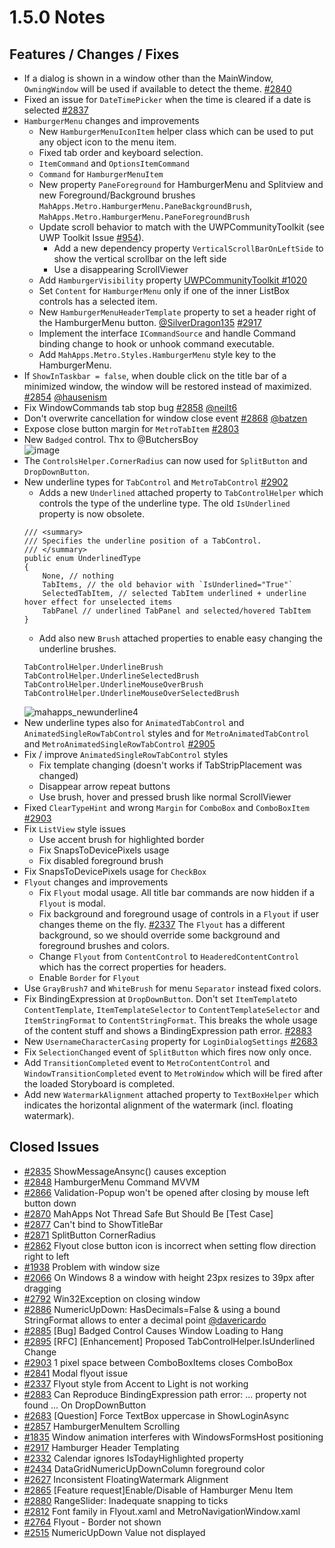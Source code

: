 # 1.5.0 Notes

## Features / Changes / Fixes

- If a dialog is shown in a window other than the MainWindow, `OwningWindow` will be used if available to detect the theme. [#2840](https://github.com/MahApps/MahApps.Metro/pull/2840)
- Fixed an issue for `DateTimePicker` when the time is cleared if a date is selected [#2837](https://github.com/MahApps/MahApps.Metro/pull/2837)
- `HamburgerMenu` changes and improvements
    + New `HamburgerMenuIconItem` helper class which can be used to put any object icon to the menu item.
    + Fixed tab order and keyboard selection.
    + `ItemCommand` and `OptionsItemCommand`
    + `Command` for `HamburgerMenuItem`
    + New property `PaneForeground` for HamburgerMenu and Splitview and new Foreground/Background brushes `MahApps.Metro.HamburgerMenu.PaneBackgroundBrush`, `MahApps.Metro.HamburgerMenu.PaneForegroundBrush`
    + Update scroll behavior to match with the UWPCommunityToolkit (see UWP Toolkit Issue [#954](https://github.com/Microsoft/UWPCommunityToolkit/issues/954)).
        * Add a new dependency property `VerticalScrollBarOnLeftSide` to show the vertical scrollbar on the left side
        * Use a disappearing ScrollViewer
    + Add `HamburgerVisibility` property [UWPCommunityToolkit #1020](https://github.com/Microsoft/UWPCommunityToolkit/pull/1020)
    + Set `Content` for `HamburgerMenu` only if one of the inner ListBox controls has a selected item.
    + New `HamburgerMenuHeaderTemplate` property to set a header right of the HamburgerMenu button. [@SilverDragon135](https://github.com/SilverDragon135) [#2917](https://github.com/MahApps/MahApps.Metro/pull/2917)
    + Implement the interface `ICommandSource` and handle Command binding change to hook or unhook command executable.
    + Add `MahApps.Metro.Styles.HamburgerMenu` style key to the HamburgerMenu.
- If `ShowInTaskbar = false`, when double click on the title bar of a minimized window, the window will be restored instead of maximized. [#2854](https://github.com/MahApps/MahApps.Metro/pull/2854) [@hausenism](https://github.com/hausenism)
- Fix WindowCommands tab stop bug [#2858](https://github.com/MahApps/MahApps.Metro/pull/2858) [@neilt6](https://github.com/neilt6)
- Don't overwrite cancellation for window close event [#2868](https://github.com/MahApps/MahApps.Metro/pull/2868) [@batzen](https://github.com/batzen)
- Expose close button margin for `MetroTabItem` [#2803](https://github.com/MahApps/MahApps.Metro/pull/2803)
- New `Badged` control. Thx to @ButchersBoy  
![image](https://cloud.githubusercontent.com/assets/658431/23340345/d7dc4c86-fc34-11e6-838b-1ebee9381c7d.png)
- The `ControlsHelper.CornerRadius` can now used for `SplitButton` and `DropDownButton`.
- New underline types for `TabControl` and `MetroTabControl` [#2902](https://github.com/MahApps/MahApps.Metro/pull/2902)
    + Adds a new `Underlined` attached property to `TabControlHelper` which controls the type of the underline type. The old `IsUnderlined` property is now obsolete.  
    ```
    /// <summary>
    /// Specifies the underline position of a TabControl.
    /// </summary>
    public enum UnderlinedType
    {
        None, // nothing
        TabItems, // the old behavior with `IsUnderlined="True"`
        SelectedTabItem, // selected TabItem underlined + underline hover effect for unselected items
        TabPanel // underlined TabPanel and selected/hovered TabItem
    }
    ```
    + Add also new `Brush` attached properties to enable easy changing the underline brushes.  
    ```
    TabControlHelper.UnderlineBrush
    TabControlHelper.UnderlineSelectedBrush
    TabControlHelper.UnderlineMouseOverBrush
    TabControlHelper.UnderlineMouseOverSelectedBrush
    ```
    ![mahapps_newunderline4](https://cloud.githubusercontent.com/assets/658431/24204520/0e6f3cbc-0f19-11e7-8a2b-f40752918a96.gif)
- New underline types also for `AnimatedTabControl` and `AnimatedSingleRowTabControl` styles and for `MetroAnimatedTabControl` and `MetroAnimatedSingleRowTabControl` [#2905](https://github.com/MahApps/MahApps.Metro/pull/2905)
- Fix / improve `AnimatedSingleRowTabControl` styles
    + Fix template changing (doesn't works if TabStripPlacement was changed)
    + Disappear arrow repeat buttons
    + Use brush, hover and pressed brush like normal ScrollViewer
- Fixed `ClearTypeHint` and wrong `Margin` for `ComboBox` and `ComboBoxItem` [#2903](https://github.com/MahApps/MahApps.Metro/issues/2903)
- Fix `ListView` style issues
    + Use accent brush for highlighted border
    + Fix SnapsToDevicePixels usage
    + Fix disabled foreground brush
- Fix SnapsToDevicePixels usage for `CheckBox`
- `Flyout` changes and improvements
    + Fix `Flyout` modal usage. All title bar commands are now hidden if a `Flyout` is modal.
    + Fix background and foreground usage of controls in a `Flyout` if user changes theme on the fly. [#2337](https://github.com/MahApps/MahApps.Metro/issues/2337) The `Flyout` has a different background, so we should override some background and foreground brushes and colors.
    + Change `Flyout` from `ContentControl` to `HeaderedContentControl` which has the correct properties for headers.
    + Enable `Border` for `Flyout`
- Use `GrayBrush7` and `WhiteBrush` for menu `Separator` instead fixed colors.
- Fix BindingExpression at `DropDownButton`. Don't set `ItemTemplate`to `ContentTemplate`, `ItemTemplateSelector` to `ContentTemplateSelector` and `ItemStringFormat` to `ContentStringFormat`. This breaks the whole usage of the content stuff and shows a BindingExpression path error. [#2883](https://github.com/MahApps/MahApps.Metro/issues/2883)
- New `UsernameCharacterCasing` property for `LoginDialogSettings` [#2683](https://github.com/MahApps/MahApps.Metro/issues/2683)
- Fix `SelectionChanged` event of `SplitButton` which fires now only once.
- Add `TransitionCompleted` event to `MetroContentControl` and `WindowTransitionCompleted` event to `MetroWindow` which will be fired after the loaded Storyboard is completed.
- Add new `WatermarkAlignment` attached property to `TextBoxHelper` which indicates the horizontal alignment of the watermark (incl. floating watermark).

## Closed Issues

- [#2835](https://github.com/MahApps/MahApps.Metro/issues/2835) ShowMessageAnsync() causes exception
- [#2848](https://github.com/MahApps/MahApps.Metro/issues/2848) HamburgerMenu Command MVVM
- [#2866](https://github.com/MahApps/MahApps.Metro/issues/2866) Validation-Popup won't be opened after closing by mouse left button down
- [#2870](https://github.com/MahApps/MahApps.Metro/issues/2870) MahApps Not Thread Safe But Should Be [Test Case]
- [#2877](https://github.com/MahApps/MahApps.Metro/issues/2877) Can't bind to ShowTitleBar
- [#2871](https://github.com/MahApps/MahApps.Metro/issues/2871) SplitButton CornerRadius
- [#2862](https://github.com/MahApps/MahApps.Metro/issues/2862) Flyout close button icon is incorrect when setting flow direction right to left
- [#1938](https://github.com/MahApps/MahApps.Metro/issues/1938) Problem with window size
- [#2066](https://github.com/MahApps/MahApps.Metro/issues/2066) On Windows 8 a window with height 23px resizes to 39px after dragging
- [#2792](https://github.com/MahApps/MahApps.Metro/issues/2792) Win32Exception on closing window
- [#2886](https://github.com/MahApps/MahApps.Metro/issues/2886) NumericUpDown: HasDecimals=False & using a bound StringFormat allows to enter a decimal point [@davericardo](https://github.com/davericardo)
- [#2885](https://github.com/MahApps/MahApps.Metro/issues/2885) [Bug] Badged Control Causes Window Loading to Hang
- [#2895](https://github.com/MahApps/MahApps.Metro/issues/2895) [RFC] [Enhancement] Proposed TabControlHelper.IsUnderlined Change
- [#2903](https://github.com/MahApps/MahApps.Metro/issues/2903) 1 pixel space between ComboBoxItems closes ComboBox
- [#2841](https://github.com/MahApps/MahApps.Metro/issues/2841) Modal flyout issue
- [#2337](https://github.com/MahApps/MahApps.Metro/issues/2337) Flyout style from Accent to Light is not working
- [#2883](https://github.com/MahApps/MahApps.Metro/issues/2883) Can Reproduce BindingExpression path error: ... property not found ... On DropDownButton
- [#2683](https://github.com/MahApps/MahApps.Metro/issues/2683) [Question] Force TextBox uppercase in ShowLoginAsync
- [#2857](https://github.com/MahApps/MahApps.Metro/issues/2857) HamburgerMenuItem Scrolling
- [#1835](https://github.com/MahApps/MahApps.Metro/issues/1835) Window animation interferes with WindowsFormsHost positioning
- [#2917](https://github.com/MahApps/MahApps.Metro/pull/2917) Hamburger Header Templating
- [#2332](https://github.com/MahApps/MahApps.Metro/issues/2332) Calendar ignores IsTodayHighlighted property
- [#2434](https://github.com/MahApps/MahApps.Metro/issues/2434) DataGridNumericUpDownColumn foreground color
- [#2627](https://github.com/MahApps/MahApps.Metro/issues/2627) Inconsistent FloatingWatermark Alignment
- [#2865](https://github.com/MahApps/MahApps.Metro/issues/2865) [Feature request]Enable/Disable of Hamburger Menu Item
- [#2880](https://github.com/MahApps/MahApps.Metro/issues/2880) RangeSlider: Inadequate snapping to ticks
- [#2812](https://github.com/MahApps/MahApps.Metro/issues/2812) Font family in Flyout.xaml and MetroNavigationWindow.xaml
- [#2764](https://github.com/MahApps/MahApps.Metro/issues/2764) Flyout - Border not shown
- [#2515](https://github.com/MahApps/MahApps.Metro/issues/2515) NumericUpDown Value not displayed
